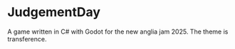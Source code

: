 # JudgementDay
A game written in C# with Godot for the new anglia jam 2025. The theme is transference.
